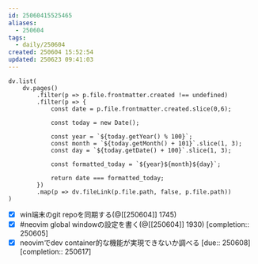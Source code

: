 ```yaml
---
id: 25060415525465
aliases:
  - 250604
tags:
  - daily/250604
created: 250604 15:52:54
updated: 250623 09:41:03
---
```

```dataviewjs
dv.list(
	dv.pages()
		.filter(p => p.file.frontmatter.created !== undefined)
		.filter(p => {
			const date = p.file.frontmatter.created.slice(0,6);
			
			const today = new Date();
			
			const year = `${today.getYear() % 100}`;
			const month = `${today.getMonth() + 101}`.slice(1, 3);
			const day = `${today.getDate() + 100}`.slice(1, 3);
			
			const formatted_today = `${year}${month}${day}`;
			
			return date === formatted_today;
		})
		.map(p => dv.fileLink(p.file.path, false, p.file.path))
)
```

- [x] win端末のgit repoを同期する(@[[250604]] 1745)
- [x] #neovim global windowの設定を書く(@[[250604]] 1930) [completion:: 250605]
- [x] neovimでdev container的な機能が実現できないか調べる [due:: 250608] [completion:: 250617]